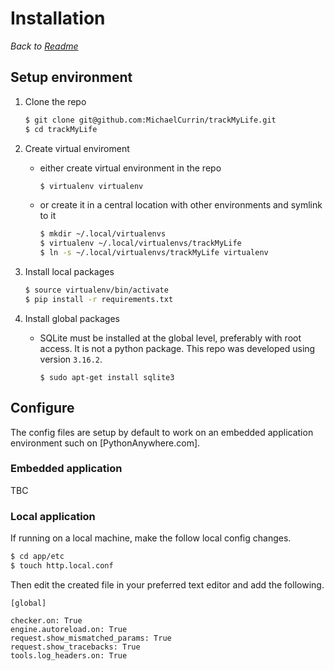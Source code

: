 # Installation

_Back to [Readme](/README.md)_


## Setup environment

1. Clone the repo

    ```bash
    $ git clone git@github.com:MichaelCurrin/trackMyLife.git
    $ cd trackMyLife
    ```

2. Create virtual enviroment

    - either create virtual environment in the repo

        ```bash
        $ virtualenv virtualenv
        ```

    - or create it in a central location with other environments and symlink to it
    
        ```bash
        $ mkdir ~/.local/virtualenvs
        $ virtualenv ~/.local/virtualenvs/trackMyLife
        $ ln -s ~/.local/virtualenvs/trackMyLife virtualenv
        ```

3. Install local packages

    ```bash
    $ source virtualenv/bin/activate
    $ pip install -r requirements.txt
    ```

4. Install global packages
    
    - SQLite must be installed at the global level, preferably with root access. It is not a python package. This repo was developed using version `3.16.2`.
        ```
        $ sudo apt-get install sqlite3
        ```


## Configure

The config files are setup by default to work on an embedded application environment such on [PythonAnywhere.com]. 


### Embedded application

TBC


### Local application

If running on a local machine, make the follow local config changes.


```bash
$ cd app/etc
$ touch http.local.conf
```

Then edit the created file in your preferred text editor and add the following.

```
[global]

checker.on: True
engine.autoreload.on: True
request.show_mismatched_params: True
request.show_tracebacks: True
tools.log_headers.on: True

```
